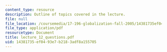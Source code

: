 ```yaml
---
content_type: resource
description: Outline of topics covered in the lecture.
file: null
file_location: /coursemedia/17-196-globalization-fall-2005/14381735ef0493e7b2183adf8a155705_lecture_12_questions.pdf
file_type: application/pdf
resourcetype: Document
title: lecture_12_questions.pdf
uid: 14381735-ef04-93e7-b218-3adf8a155705
---
```

